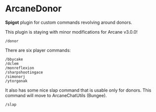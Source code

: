 # ArcaneDonor
**Spigot** plugin for custom commands revolving around donors.

This plugin is staying with minor modifications for Arcane v3.0.0!

```
/donor
```

There are six player commands:

```
/bbycake
/dclem
/monreflexion
/sharpshootingace
/simonorj
/ytorgonak
```

It also has some nice slap command that is usable only for donors.
This command will move to ArcaneChatUtils (Bungee).

```
/slap
```
